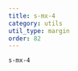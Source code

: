 ```yaml
---
title: s-mx-4
category: utils
util_type: margin
order: 82
---
```

<div class="s-mx-4">
  <code>s-mx-4</code>
</div>
